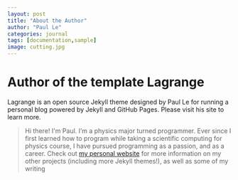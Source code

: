 ```yaml
---
layout: post
title: "About the Author"
author: "Paul Le"
categories: journal
tags: [documentation,sample]
image: cutting.jpg
---
```


# Author of the template Lagrange

Lagrange is an open source Jekyll theme designed by Paul Le for running a personal blog powered by Jekyll and GitHub Pages. Please visit his site to learn more.

> Hi there! I'm Paul. I’m a physics major turned programmer. Ever since I first learned how to program while taking a scientific computing for physics course, I have pursued programming as a passion, and as a career. Check out [my personal website](https://www.lenpaul.com/) for more information on my other projects (including more Jekyll themes!), as well as some of my writing
